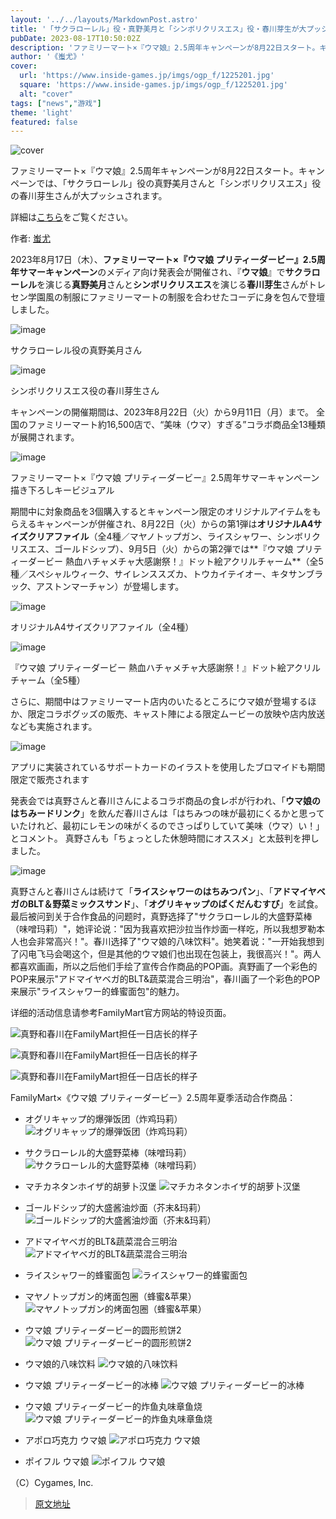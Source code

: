 ```yaml
---
layout: '../../layouts/MarkdownPost.astro'
title: '「サクラローレル」役・真野美月と「シンボリクリスエス」役・春川芽生が大プッシュ！ファミリーマート×『ウマ娘』2.5周年キャンペーンが8月22日スタート'
pubDate: 2023-08-17T10:50:02Z
description: 'ファミリーマート×『ウマ娘』2.5周年キャンペーンが8月22日スタート。キャンペーンでは、「サクラローレル」役の真野美月さんと「シンボリクリスエス」役の春川芽生さんが大プッシュされます。'
author: '《蚩尤》'
cover:
  url: 'https://www.inside-games.jp/imgs/ogp_f/1225201.jpg'
  square: 'https://www.inside-games.jp/imgs/ogp_f/1225201.jpg'
  alt: "cover"
tags: ["news","游戏"]
theme: 'light'
featured: false
---
```


![cover](https://www.inside-games.jp/imgs/ogp_f/1225201.jpg)

ファミリーマート×『ウマ娘』2.5周年キャンペーンが8月22日スタート。キャンペーンでは、「サクラローレル」役の真野美月さんと「シンボリクリスエス」役の春川芽生さんが大プッシュされます。

詳細は[こちら](https://www.inside-games.jp/article/2023/08/17/147893.html)をご覧ください。

作者: [蚩尤](/author/10143/recent/%E8%9A%A9%E5%B0%A4)

2023年8月17日（木）、**ファミリーマート×『ウマ娘 プリティーダービー』2.5周年サマーキャンペーン**のメディア向け発表会が開催され、『**ウマ娘**』で**サクラローレル**を演じる**真野美月**さんと**シンボリクリスエス**を演じる**春川芽生**さんがトレセン学園風の制服にファミリーマートの制服を合わせたコーデに身を包んで登壇しました。

![image](https://www.inside-games.jp/imgs/zoom/1225174.png)

サクラローレル役の真野美月さん

![image](https://www.inside-games.jp/imgs/zoom/1225175.png)

シンボリクリスエス役の春川芽生さん

キャンペーンの開催期間は、2023年8月22日（火）から9月11日（月）まで。 全国のファミリーマート約16,500店で、“美味（ウマ）すぎる”コラボ商品全13種類が展開されます。

![image](https://www.inside-games.jp/imgs/zoom/1225177.png)

ファミリーマート×『ウマ娘 プリティーダービー』2.5周年サマーキャンペーン 描き下ろしキービジュアル

期間中に対象商品を3個購入するとキャンペーン限定のオリジナルアイテムをもらえるキャンペーンが併催され、8月22日（火）からの第1弾は**オリジナルA4サイズクリアファイル**（全4種／マヤノトップガン、ライスシャワー、シンボリクリスエス、ゴールドシップ）、9月5日（火）からの第2弾では**『ウマ娘 プリティーダービー 熱血ハチャメチャ大感謝祭！』ドット絵アクリルチャーム**（全5種／スペシャルウィーク、サイレンススズカ、トウカイテイオー、キタサンブラック、アストンマーチャン）が登場します。

![image](https://www.inside-games.jp/imgs/zoom/1225193.png)

オリジナルA4サイズクリアファイル（全4種）

![image](https://www.inside-games.jp/imgs/zoom/1225194.png)

『ウマ娘 プリティーダービー 熱血ハチャメチャ大感謝祭！』ドット絵アクリルチャーム（全5種）

さらに、期間中はファミリーマート店内のいたるところにウマ娘が登場するほか、限定コラボグッズの販売、キャスト陣による限定ムービーの放映や店内放送なども実施されます。

![image](https://www.inside-games.jp/imgs/zoom/1225197.png)

アプリに実装されているサポートカードのイラストを使用したブロマイドも期間限定で販売されます

発表会では真野さんと春川さんによるコラボ商品の食レポが行われ、「**ウマ娘のはちみードリンク**」を飲んだ春川さんは「はちみつの味が最初にくるかと思っていたけれど、最初にレモンの味がくるのでさっぱりしていて美味（ウマ）い！」とコメント。 真野さんも「ちょっとした休憩時間にオススメ」と太鼓判を押しました。

![image](https://www.inside-games.jp/imgs/zoom/1225199.png)

真野さんと春川さんは続けて「**ライスシャワーのはちみつパン**」、「**アドマイヤベガのBLT＆野菜ミックスサンド**」、「**オグリキャップのばくだんむすび**」を試食。
最后被问到关于合作食品的问题时，真野选择了"サクラローレル的大盛野菜棒（味噌玛莉）"，她评论说："因为我喜欢把沙拉当作炒面一样吃，所以我想罗勒本人也会非常高兴！"。春川选择了"ウマ娘的八味饮料"。她笑着说："一开始我想到了闪电飞马会喝这个，但是其他的ウマ娘们也出现在包装上，我很高兴！"。两人都喜欢画画，所以之后他们手绘了宣传合作商品的POP画。真野画了一个彩色的POP来展示"アドマイヤベガ的BLT&蔬菜混合三明治"，春川画了一个彩色的POP来展示"ライスシャワー的蜂蜜面包"的魅力。

详细的活动信息请参考FamilyMart官方网站的特设页面。

![真野和春川在FamilyMart担任一日店长的样子](https://www.inside-games.jp/imgs/zoom/1225201.png)

![真野和春川在FamilyMart担任一日店长的样子](https://www.inside-games.jp/imgs/zoom/1225202.png)

![真野和春川在FamilyMart担任一日店长的样子](https://www.inside-games.jp/imgs/zoom/1225203.png)

FamilyMart×《ウマ娘 プリティーダービー》2.5周年夏季活动合作商品：

- オグリキャップ的爆弾饭团（炸鸡玛莉）
![オグリキャップ的爆弾饭团（炸鸡玛莉）](https://www.inside-games.jp/imgs/zoom/1225205.jpg)

- サクラローレル的大盛野菜棒（味噌玛莉）
![サクラローレル的大盛野菜棒（味噌玛莉）](https://www.inside-games.jp/imgs/zoom/1225206.jpg)

- マチカネタンホイザ的胡萝卜汉堡
![マチカネタンホイザ的胡萝卜汉堡](https://www.inside-games.jp/imgs/zoom/1225207.jpg)

- ゴールドシップ的大盛酱油炒面（芥末&玛莉）
![ゴールドシップ的大盛酱油炒面（芥末&玛莉）](https://www.inside-games.jp/imgs/zoom/1225208.jpg)

- アドマイヤベガ的BLT&蔬菜混合三明治
![アドマイヤベガ的BLT&蔬菜混合三明治](https://www.inside-games.jp/imgs/zoom/1225209.jpg)

- ライスシャワー的蜂蜜面包
![ライスシャワー的蜂蜜面包](https://www.inside-games.jp/imgs/zoom/1225210.jpg)

- マヤノトップガン的烤面包圈（蜂蜜&苹果）
![マヤノトップガン的烤面包圈（蜂蜜&苹果）](https://www.inside-games.jp/imgs/zoom/1225211.jpg)

- ウマ娘 プリティーダービー的圆形煎饼2
![ウマ娘 プリティーダービー的圆形煎饼2](https://www.inside-games.jp/imgs/zoom/1225212.jpg)

- ウマ娘的八味饮料
![ウマ娘的八味饮料](https://www.inside-games.jp/imgs/zoom/1225213.jpg)

- ウマ娘 プリティーダービー的冰棒
![ウマ娘 プリティーダービー的冰棒](https://www.inside-games.jp/imgs/zoom/1225214.jpg)

- ウマ娘 プリティーダービー的炸鱼丸味章鱼烧
![ウマ娘 プリティーダービー的炸鱼丸味章鱼烧](https://www.inside-games.jp/imgs/zoom/1225215.jpg)

- アポロ巧克力 ウマ娘
![アポロ巧克力 ウマ娘](https://www.inside-games.jp/imgs/zoom/1225216.jpg)

- ポイフル ウマ娘
![ポイフル ウマ娘](https://www.inside-games.jp/imgs/zoom/1225217.jpg)

（C）Cygames, Inc.

>[原文地址](https://www.inside-games.jp/article/2023/08/17/147893.html)  